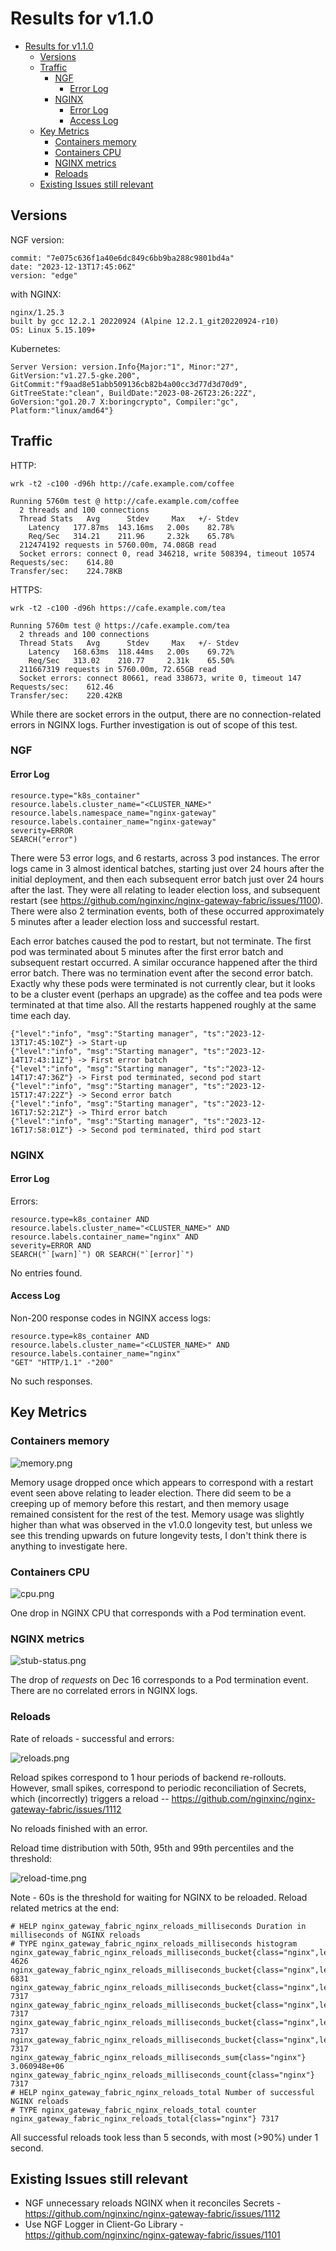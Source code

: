 # Results for v1.1.0

<!-- TOC -->

- [Results for v1.1.0](#results-for-v110)
  - [Versions](#versions)
  - [Traffic](#traffic)
    - [NGF](#ngf)
      - [Error Log](#error-log)
    - [NGINX](#nginx)
      - [Error Log](#error-log-1)
      - [Access Log](#access-log)
  - [Key Metrics](#key-metrics)
    - [Containers memory](#containers-memory)
    - [Containers CPU](#containers-cpu)
    - [NGINX metrics](#nginx-metrics)
    - [Reloads](#reloads)
  - [Existing Issues still relevant](#existing-issues-still-relevant)

<!-- TOC -->

## Versions

NGF version:

```text
commit: "7e075c636f1a40e6dc849c6bb9ba288c9801bd4a"
date: "2023-12-13T17:45:06Z"
version: "edge"
```

with NGINX:

```text
nginx/1.25.3
built by gcc 12.2.1 20220924 (Alpine 12.2.1_git20220924-r10)
OS: Linux 5.15.109+
```

Kubernetes:

```text
Server Version: version.Info{Major:"1", Minor:"27", GitVersion:"v1.27.5-gke.200", GitCommit:"f9aad8e51abb509136cb82b4a00cc3d77d3d70d9", GitTreeState:"clean", BuildDate:"2023-08-26T23:26:22Z", GoVersion:"go1.20.7 X:boringcrypto", Compiler:"gc", Platform:"linux/amd64"}
```

## Traffic

HTTP:

```text
wrk -t2 -c100 -d96h http://cafe.example.com/coffee

Running 5760m test @ http://cafe.example.com/coffee
  2 threads and 100 connections
  Thread Stats   Avg      Stdev     Max   +/- Stdev
    Latency   177.87ms  143.16ms   2.00s    82.78%
    Req/Sec   314.21    211.96     2.32k    65.78%
  212474192 requests in 5760.00m, 74.08GB read
  Socket errors: connect 0, read 346218, write 508394, timeout 10574
Requests/sec:    614.80
Transfer/sec:    224.78KB
```

HTTPS:

```text
wrk -t2 -c100 -d96h https://cafe.example.com/tea

Running 5760m test @ https://cafe.example.com/tea
  2 threads and 100 connections
  Thread Stats   Avg      Stdev     Max   +/- Stdev
    Latency   168.63ms  118.44ms   2.00s    69.72%
    Req/Sec   313.02    210.77     2.31k    65.50%
  211667319 requests in 5760.00m, 72.65GB read
  Socket errors: connect 80661, read 338673, write 0, timeout 147
Requests/sec:    612.46
Transfer/sec:    220.42KB
```

While there are socket errors in the output, there are no connection-related errors in NGINX logs.
Further investigation is out of scope of this test.

### NGF

#### Error Log

```text
resource.type="k8s_container"
resource.labels.cluster_name="<CLUSTER_NAME>"
resource.labels.namespace_name="nginx-gateway"
resource.labels.container_name="nginx-gateway"
severity=ERROR
SEARCH("error")
```

There were 53 error logs, and 6 restarts, across 3 pod instances. The error logs came in 3 almost identical batches,
starting just over 24 hours after the initial deployment, and then each subsequent error batch just over 24 hours after
the last. They were all relating to leader election loss, and subsequent restart (see https://github.com/nginxinc/nginx-gateway-fabric/issues/1100). There were also 2 termination events, both of these occurred approximately 5 minutes
after a leader election loss and successful restart.

Each error batches caused the pod to restart, but not terminate. The first pod was terminated about 5 minutes
after the first error batch and subsequent restart occurred. A similar occurance happened after the third error batch.
There was no termination event after the second error batch. Exactly why these pods were terminated is not currently
clear, but it looks to be a cluster event (perhaps an upgrade) as the coffee and tea pods were terminated at that time
also. All the restarts happened roughly at the same time each day.

```text
{"level":"info", "msg":"Starting manager", "ts":"2023-12-13T17:45:10Z"} -> Start-up
{"level":"info", "msg":"Starting manager", "ts":"2023-12-14T17:43:11Z"} -> First error batch
{"level":"info", "msg":"Starting manager", "ts":"2023-12-14T17:47:36Z"} -> First pod terminated, second pod start
{"level":"info", "msg":"Starting manager", "ts":"2023-12-15T17:47:22Z"} -> Second error batch
{"level":"info", "msg":"Starting manager", "ts":"2023-12-16T17:52:21Z"} -> Third error batch
{"level":"info", "msg":"Starting manager", "ts":"2023-12-16T17:58:01Z"} -> Second pod terminated, third pod start
```

### NGINX

#### Error Log

Errors:

```text
resource.type=k8s_container AND
resource.labels.cluster_name="<CLUSTER_NAME>" AND
resource.labels.container_name="nginx" AND
severity=ERROR AND
SEARCH("`[warn]`") OR SEARCH("`[error]`")
```

No entries found.

#### Access Log

Non-200 response codes in NGINX access logs:

```text
resource.type=k8s_container AND
resource.labels.cluster_name="<CLUSTER_NAME>" AND
resource.labels.container_name="nginx"
"GET" "HTTP/1.1" -"200"
```

No such responses.

## Key Metrics

### Containers memory

![memory.png](memory.png)

Memory usage dropped once which appears to correspond with a restart event seen above relating to leader election.
There did seem to be a creeping up of memory before this restart, and then memory usage remained consistent for the rest
of the test. Memory usage was slightly higher than what was observed in the v1.0.0 longevity test, but unless we see
this trending upwards on future longevity tests, I don't think there is anything to investigate here.

### Containers CPU

![cpu.png](cpu.png)

One drop in NGINX CPU that corresponds with a Pod termination event.

### NGINX metrics

![stub-status.png](stub-status.png)

The drop of _requests_ on Dec 16 corresponds to a Pod termination event. There are no correlated errors in NGINX logs.

### Reloads

Rate of reloads - successful and errors:

![reloads.png](reloads.png)

Reload spikes correspond to 1 hour periods of backend re-rollouts.
However, small spikes, correspond to periodic reconciliation of Secrets, which (incorrectly)
triggers a reload -- https://github.com/nginxinc/nginx-gateway-fabric/issues/1112

No reloads finished with an error.

Reload time distribution with 50th, 95th and 99th percentiles and the threshold:

![reload-time.png](reload-time.png)

Note - 60s is the threshold for waiting for NGINX to be reloaded.
Reload related metrics at the end:

```text
# HELP nginx_gateway_fabric_nginx_reloads_milliseconds Duration in milliseconds of NGINX reloads
# TYPE nginx_gateway_fabric_nginx_reloads_milliseconds histogram
nginx_gateway_fabric_nginx_reloads_milliseconds_bucket{class="nginx",le="500"} 4626
nginx_gateway_fabric_nginx_reloads_milliseconds_bucket{class="nginx",le="1000"} 6831
nginx_gateway_fabric_nginx_reloads_milliseconds_bucket{class="nginx",le="5000"} 7317
nginx_gateway_fabric_nginx_reloads_milliseconds_bucket{class="nginx",le="10000"} 7317
nginx_gateway_fabric_nginx_reloads_milliseconds_bucket{class="nginx",le="30000"} 7317
nginx_gateway_fabric_nginx_reloads_milliseconds_bucket{class="nginx",le="+Inf"} 7317
nginx_gateway_fabric_nginx_reloads_milliseconds_sum{class="nginx"} 3.060948e+06
nginx_gateway_fabric_nginx_reloads_milliseconds_count{class="nginx"} 7317
# HELP nginx_gateway_fabric_nginx_reloads_total Number of successful NGINX reloads
# TYPE nginx_gateway_fabric_nginx_reloads_total counter
nginx_gateway_fabric_nginx_reloads_total{class="nginx"} 7317
```

All successful reloads took less than 5 seconds, with most (>90%) under 1 second.

## Existing Issues still relevant

- NGF unnecessary reloads NGINX when it reconciles Secrets - https://github.com/nginxinc/nginx-gateway-fabric/issues/1112
- Use NGF Logger in Client-Go Library - https://github.com/nginxinc/nginx-gateway-fabric/issues/1101
